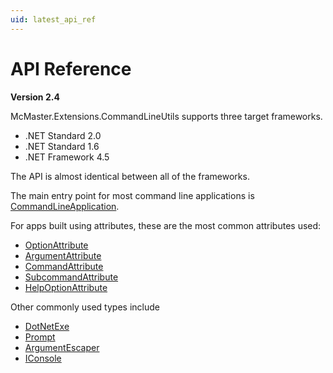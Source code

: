 ```yaml
---
uid: latest_api_ref
---
```

API Reference
=============

**Version 2.4**

McMaster.Extensions.CommandLineUtils supports three target frameworks.

 - .NET Standard 2.0
 - .NET Standard 1.6
 - .NET Framework 4.5

The API is almost identical between all of the frameworks.

The main entry point for most command line applications is [CommandLineApplication](xref:McMaster.Extensions.CommandLineUtils.CommandLineApplication).

For apps built using attributes, these are the most common attributes used:

 - [OptionAttribute](xref:McMaster.Extensions.CommandLineUtils.OptionAttribute)
 - [ArgumentAttribute](xref:McMaster.Extensions.CommandLineUtils.ArgumentAttribute)
 - [CommandAttribute](xref:McMaster.Extensions.CommandLineUtils.CommandAttribute)
 - [SubcommandAttribute](xref:McMaster.Extensions.CommandLineUtils.SubcommandAttribute)
 - [HelpOptionAttribute](xref:McMaster.Extensions.CommandLineUtils.HelpOptionAttribute)

Other commonly used types include

 - [DotNetExe](xref:McMaster.Extensions.CommandLineUtils.DotNetExe)
 - [Prompt](xref:McMaster.Extensions.CommandLineUtils.Prompt)
 - [ArgumentEscaper](xref:McMaster.Extensions.CommandLineUtils.ArgumentEscaper)
 - [IConsole](xref:McMaster.Extensions.CommandLineUtils.IConsole)
